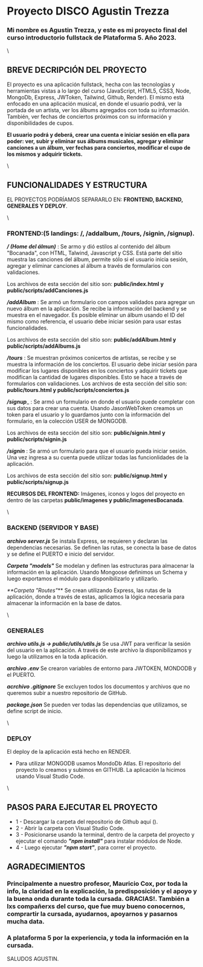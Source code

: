 # **Proyecto DISCO Agustin Trezza**

### Mi nombre es Agustin Trezza, y este es mi proyecto final del curso introductorio fullstack de Plataforma 5. Año 2023.

\

## BREVE DECRIPCIÓN DEL PROYECTO

 
El proyecto es una aplicación fullstack, hecha con las tecnologías y herramientas vistas a lo largo del curso (JavaScript, HTML5, CSS3, Node, MongoDb, Express, JWToken, Tailwind, Github, Render). 
El mismo está enfocado en una aplicación musical, en donde el usuario podrá, ver la portada de un artista, ver los álbums agregados con toda su información. También, ver fechas de conciertos próximos con su información y disponibilidades de cupos.
 

**El usuario podrá y deberá, crear una cuenta e iniciar sesión en ella para poder: ver, subir y eliminar sus álbums musicales, agregar y eliminar canciones a un álbum, ver fechas para conciertos, modificar el cupo de los mismos y adquirir tickets.**

\
## FUNCIONALIDADES Y ESTRUCTURA

EL PROYECTOS PODRÍAMOS SEPARARLO EN:  **FRONTEND, BACKEND, GENERALES Y DEPLOY**.

\
### **FRONTEND:**(5 landings: /, /addalbum, /tours, /signin, /signup).

_**/ (Home del álmun)**_ : Se armo y dió estilos al contenido del álbum "Bocanada", con HTML, Talwind, Javascript y CSS. Está parte del sitio muestra las canciones del álbum, permite sólo si el usuario inicia sesión, agregar y eliminar canciones al álbum a través de formularios con validaciones.

Los archivos de esta sección del sitio son: **public/index.html y public/scripts/addCanciones.js**

_**/addAlbum**_ : Se armó un formulario con campos validados para agregar un nuevo álbum en la aplicación. Se recibe la información del backend y se muestra en el navegador.
Es posible eliminar un álbum usando el ID del mismo como referencia, el usuario debe iniciar sesión para usar estas funcionalidades.

Los archivos de esta sección del sitio son: **public/addAlbum.html y public/scripts/addAlbums.js**

_**/tours**_ : Se muestran próximos conicertos de artistas, se recibe y se muestra la información de los conciertos. El usuario debe iniciar sesión para modificar los lugares disponibles en los conciertos y adquirir tickets que modifican la cantidad de lugares disponibles. Esto se hace a través de formularios con validaciones.
Los archivos de esta sección del sitio son: **public/tours.html y public/scripts/conciertos.js**

_**/signup**__ : Se armó un formulario en donde el usuario puede completar con sus datos para crear una cuenta. Usando JasonWebToken creamos un token para el usuario y lo guardamos junto con la información del formulario, en la colección USER de MONGODB.

Los archivos de esta sección del sitio son: **public/signin.html y public/scripts/signin.js**

_**/signin**_ : Se armó un formulario para que el usuario pueda iniciar sesión. Una vez ingresa a su cuenta puede utilizar todas las funcionlidades de la aplicación.

Los archivos de esta sección del sitio son: **public/signup.html y public/scripts/signup.js**

**RECURSOS DEL FRONTEND:**
Imágenes, iconos y logos del proyecto en dentro de las carpetas **public/imagenes y public/imagenesBocanada**.

\

### **BACKEND (SERVIDOR Y BASE)**

_**archivo server.js**_
Se instala Express, se requieren y declaran las dependencias necesarias. Se definen las rutas, se conecta la base de datos y se define el PUERTO e inicio del servidor.

_**Carpeta "models"**_
Se modelan y definen las estructuras para almacenar la información en la aplicación. Usando Mongoose definimos un Schema y luego exportamos el módulo para disponibilizarlo y utilizarlo.

_**Carpeta "Routes"_**
Se crean utilizando Express, las rutas de la aplicación, donde a través de estas, aplicamos la lógica necesaria para almacenar la información en la base de datos.

\

### **GENERALES**

_**archivo utils.js -> public/utils/utils.js**_
Se usa JWT para verificar la sesión del usuario en la aplicación. A través de este archivo la disponibilizamos y luego la utilizamos en la toda aplicación.

_**archivo .env**_
Se crearon variables de entorno para JWTOKEN, MONDODB y el PUERTO.

_**acrchivo .gitignore**_
Se excluyen todos los documentos y archivos que no queremos subir a nuestro repositorio de GitHub.

_**package.json**_
Se pueden ver todas las dependencias que utilizamos, se define script de inicio.

\

### **DEPLOY**

El deploy de la aplicación está hecho en RENDER.

* Para utilizar MONGODB usamos MondoDb Atlas. El repositorio del proyecto lo creamos y subimos en GITHUB. La aplicación la hicimos usando Visual Studio Code.

\

## PASOS PARA EJECUTAR EL PROYECTO

* 1 -  Descargar la carpeta del repositorio de Github aquí ().
* 2 - Abrir la carpeta con Visual Studio Code.
* 3 - Posicionarse usando la terminal, dentro de la carpeta del proyecto y  ejecutar el comando _**"npm install"**_ para instalar módulos de Node.
* 4 - Luego ejecutar _**"npm start"**_, para correr el proyecto.

## AGRADECIMIENTOS

### Principalmente a nuestro profesor, Mauricio Cox, por toda la info, la claridad en la explicación, la predisposición y el apoyo y la buena onda durante toda la cursada. GRACIAS!. También a lxs compañerxs del curso, que fue muy bueno conocernos, comprartir la cursada, ayudarnos, apoyarnos y pasarnos mucha data.
### A plataforma 5 por la experiencia, y toda la información en la cursada.


SALUDOS AGUSTIN.